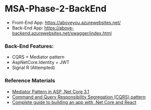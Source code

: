 # MSA-Phase-2-BackEnd

- Front-End App: https://aboveyou.azurewebsites.net/
- Back-End App: https://above-backend.azurewebsites.net/swagger/index.html

### Back-End Features:

- CQRS + Mediator pattern
- AspNetCore.Identity + JWT
- Signal R (Attempted)

### Reference Materials

- [Mediator Pattern in ASP .Net Core 3.1](https://www.programmingwithwolfgang.com/mediator-pattern-in-asp-net-core-3-1/)
- [Command and Query Responsibility Segregation (CQRS) pattern](https://docs.microsoft.com/en-us/azure/architecture/patterns/cqrs)
- [Complete guide to building an app with .Net Core and React](https://www.udemy.com/course/complete-guide-to-building-an-app-with-net-core-and-react/)
